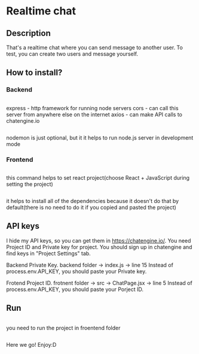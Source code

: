 # Realtime chat

## Description
That's a realtime chat where you can send message to another user. To test, you can create two users and message yourself.

## How to install?

### Backend
```npm install express cors axios
```
express - http framework for running node servers
cors - can call this server from anywhere else on the internet
axios - can make API calls to chatengine.io

```npm install --save-dev nodemon
```
nodemon is just optional, but it it helps to run node.js server in development mode

### Frontend
```npm create vite@latest
```
this command helps to set react project(choose React + JavaScript during setting the project)

```npm install
```
it helps to install all of the dependencies because it doesn't do that by default(there is no need to do it if you copied and pasted the project)

## API keys
I hide my API keys, so you can get them in https://chatengine.io/. You need Project ID and Private key for project. You should sign up in chatengine and find keys in "Project Settings" tab.

Backend Private Key. backend folder -> index.js -> line 15
Instead of process.env.API_KEY, you should paste your Private key.

Frotend Project ID. frotnent folder -> src -> ChatPage.jsx -> line 5
Instead of process.env.API_KEY, you should paste your Porject ID.

## Run
```cd frontent
```
you need to run the project in froentend folder

```npm run dev
```
Here we go! Enjoy:D
